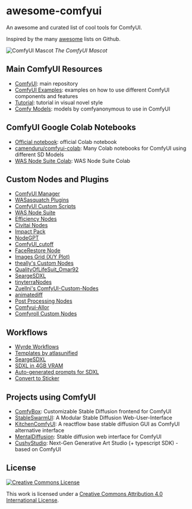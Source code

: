 # awesome-comfyui
An awesome and curated list of cool tools for ComfyUI.

Inspired by the many [awesome](https://github.com/sindresorhus/awesome) lists on Github.

![ComfyUI Mascot](https://i.imgur.com/zMm1jj6.png)
_The ComfyUI Mascot_

## Main ComfyUI Resources

- [ComfyUI](https://github.com/comfyanonymous/ComfyUI): main repository
- [ComfyUI Examples](https://github.com/comfyanonymous/ComfyUI_examples): examples on how to use different ComfyUI components and features
- [Tutorial](https://comfyanonymous.github.io/ComfyUI_tutorial_vn/): tutorial in visual novel style
- [Comfy Models](https://huggingface.co/comfyanonymous): models by comfyanonymous to use in ComfyUI

## ComfyUI Google Colab Notebooks

- [Official notebook](https://colab.research.google.com/github/comfyanonymous/ComfyUI/blob/master/notebooks/comfyui_colab.ipynb): official Colab notebook
- [camenduru/comfyui-colab](https://github.com/camenduru/comfyui-colab): Many Colab notebooks for ComfyUI using different SD Models
- [WAS Node Suite Colab](https://colab.research.google.com/github/WASasquatch/comfyui-colab-was-node-suite/blob/main/ComfyUI_%2B_WAS_Node_Suite.ipynb): WAS Node Suite Colab

## Custom Nodes and Plugins

- [ComfyUI Manager](https://civitai.com/models/123358/sdvn-comfyui-workflow-autoprompt-sdxl)
- [WASasquatch Plugins](https://github.com/WASasquatch/comfyui-plugins)
- [ComfyUI Custom Scripts](https://github.com/pythongosssss/ComfyUI-Custom-Scripts)
- [WAS Node Suite](https://github.com/WASasquatch/was-node-suite-comfyui)
- [Efficiency Nodes](https://github.com/LucianoCirino/efficiency-nodes-comfyui)
- [Civitai Nodes](https://github.com/civitai/comfy-nodes)
- [Impact Pack](https://github.com/ltdrdata/ComfyUI-Impact-Pack)
- [NodeGPT](https://github.com/xXAdonesXx/NodeGPT)
- [ComfyUI_cutoff](https://github.com/BlenderNeko/ComfyUI_Cutoff)
- [FaceRestore Node](https://civitai.com/models/24690/comfyui-facerestore-node)
- [Images Grid (X/Y Plot)](https://github.com/LEv145/images-grid-comfy-plugin)
- [theally's Custom Nodes](https://civitai.com/models/19625/comfyui-custom-nodes)
- [QualityOfLifeSuit_Omar92](https://github.com/omar92/ComfyUI-QualityOfLifeSuit_Omar92)
- [SeargeSDXL](https://github.com/SeargeDP/SeargeSDXL)
- [tinyterraNodes](https://github.com/TinyTerra/ComfyUI_tinyterraNodes)
- [Zuellni's ComfyUI-Custom-Nodes](https://github.com/Zuellni/ComfyUI-Custom-Nodes)
- [animatediff](https://github.com/ArtVentureX/comfyui-animatediff)
- [Post Processing Nodes](https://github.com/EllangoK/ComfyUI-post-processing-nodes)
- [Comfyui-Allor](https://github.com/Nourepide/ComfyUI-Allor)
- [Comfyroll Custom Nodes](https://github.com/RockOfFire/ComfyUI_Comfyroll_CustomNodes)


## Workflows

- [Wyrde Workflows](https://github.com/wyrde/wyrde-comfyui-workflows)
- [Templates by atlasunified](https://github.com/atlasunified/Templates-ComfyUI-)
- [SeargeSDXL](https://github.com/SeargeDP/SeargeSDXL)
- [SDXL in 4GB VRAM](https://civitai.com/models/117996/sdxl-config-comfyui-fast-generation-4gb-vram-refiner)
- [Auto-generated prompts for SDXL](https://civitai.com/models/123358/sdvn-comfyui-workflow-autoprompt-sdxl)
- [Convert to Sticker](https://civitai.com/models/138074/convert-to-sticker-or-comfyui-workflow)

## Projects using ComfyUI

- [ComfyBox](https://github.com/space-nuko/ComfyBox): Customizable Stable Diffusion frontend for ComfyUI
- [StableSwarmUI](https://github.com/Stability-AI/StableSwarmUI): A Modular Stable Diffusion Web-User-Interface
- [KitchenComfyUI](https://github.com/canisminor1990/kitchen-comfyui): A reactflow base stable diffusion GUI as ComfyUI alternative interface
- [MentalDiffusion](https://github.com/nimadez/mental-diffusion): Stable diffusion web interface for ComfyUI
- [CushyStudio](https://github.com/rvion/CushyStudio): Next-Gen Generative Art Studio (+ typescript SDK) - based on ComfyUI

## License

[![Creative Commons License](https://licensebuttons.net/l/by/4.0/88x31.png)](http://creativecommons.org/licenses/by/4.0/)

This work is licensed under a [Creative Commons Attribution 4.0 International License](http://creativecommons.org/licenses/by/4.0/).